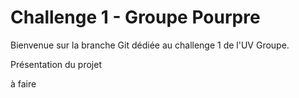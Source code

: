 # Challenge 1 - Groupe Pourpre

Bienvenue sur la branche Git dédiée au challenge 1 de l'UV Groupe.

Présentation du projet 

à faire 






